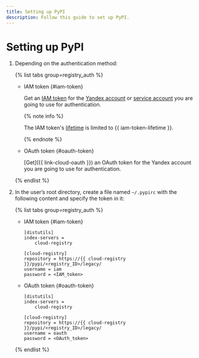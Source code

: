 ```yaml
---
title: Setting up PyPI
description: Follow this guide to set up PyPI.
---
```


# Setting up PyPI

1. Depending on the authentication method:

    {% list tabs group=registry_auth %}

    - IAM token {#iam-token}

      Get an [IAM token](../../../iam/concepts/authorization/iam-token.md) for the [Yandex account](../../../iam/operations/iam-token/create.md) or [service account](../../../iam/operations/iam-token/create-for-sa.md) you are going to use for authentication.

      {% note info %}

      The IAM token's [lifetime](../../../iam/concepts/authorization/iam-token.md#lifetime) is limited to {{ iam-token-lifetime }}.

      {% endnote %}

    - OAuth token {#oauth-token}

      [Get]({{ link-cloud-oauth }}) an OAuth token for the Yandex account you are going to use for authentication.

    {% endlist %}

1. In the user’s root directory, create a file named `~/.pypirc` with the following content and specify the token in it:

    {% list tabs group=registry_auth %}

    - IAM token {#iam-token}

      ```text
      [distutils]
      index-servers =
          cloud-registry

      [cloud-registry]
      repository = https://{{ cloud-registry }}/pypi/<registry_ID>/legacy/
      username = iam
      password = <IAM_token>
      ```

    - OAuth token {#oauth-token}

      ```text
      [distutils]
      index-servers =
          cloud-registry

      [cloud-registry]
      repository = https://{{ cloud-registry }}/pypi/<registry_ID>/legacy/
      username = oauth
      password = <OAuth_token>
      ```

    {% endlist %}